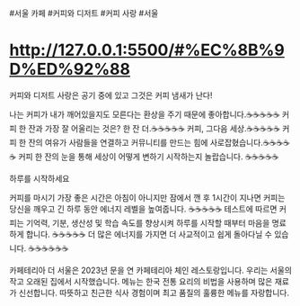 #서울 카페
#커피와 디저트
#커피 사랑
#서울

# http://127.0.0.1:5500/#%EC%8B%9D%ED%92%88
커피와 디저트
사랑은 공기 중에 있고 그것은 커피 냄새가 난다!

나는 커피가 내가 깨어있을지도 모른다는 환상을 주기 때문에 좋아합니다.☕☕☕☕☕
커피 한 잔과 가장 잘 어울리는 것은? 한 잔 더.☕☕☕☕☕
커피, 그다음 세상.☕☕☕☕☕
커피 한 잔의 여유가 사람들을 연결하고 커뮤니티를 만드는 힘에 사로잡혔습니다.☕☕☕☕☕
커피 한 잔의 눈을 통해 세상이 어떻게 변하기 시작하는지 놀랍습니다. ☕☕☕☕☕

하루를 시작하세요

커피를 마시기 가장 좋은 시간은 아침이 아니지만 잠에서 깬 후 1시간이 지나면 커피는 당신을 깨우고 긴 하루 동안 에너지 레벨을 높여줍니다. ☕☕☕☕☕ 테스트에 따르면 커피는 기억력, 기분, 생산성 및 학습 속도를 향상시켜 하루를 시작할 때부터 마음을 명료하게 합니다. ☕☕☕☕☕ 더 많은 에너지를 가지면 더 사교적이고 쉽게 돌아다닐 수 있습니다. ☕☕☕☕☕☕

카페테리아 더 서울은 2023년 문을 연 카페테리아 체인 레스토랑입니다. 우리는 서울의 작고 오래된 집에서 시작했습니다.
메뉴는 한국 전통 요리의 비법을 사용하며 많은 재료가 신선합니다. 따뜻하고 친근한 식사 경험이며 최고 품질의 훌륭한 메뉴를 자랑합니다.
